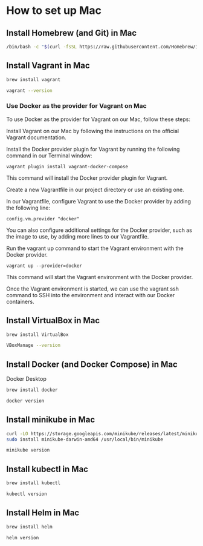 # How to set up Mac

## Install Homebrew (and Git) in Mac

```bash
/bin/bash -c "$(curl -fsSL https://raw.githubusercontent.com/Homebrew/install/HEAD/install.sh)"
```

## Install Vagrant in Mac

```bash
brew install vagrant

vagrant --version
```

### Use Docker as the provider for Vagrant on Mac

To use Docker as the provider for Vagrant on our Mac, follow these steps:

Install Vagrant on our Mac by following the instructions on the official Vagrant documentation.

Install the Docker provider plugin for Vagrant by running the following command in our Terminal window:

`vagrant plugin install vagrant-docker-compose`

This command will install the Docker provider plugin for Vagrant.

Create a new Vagrantfile in our project directory or use an existing one.

In our Vagrantfile, configure Vagrant to use the Docker provider by adding the following line:

`config.vm.provider "docker"`

You can also configure additional settings for the Docker provider, such as the image to use, by adding more lines to our Vagrantfile.

Run the vagrant up command to start the Vagrant environment with the Docker provider.

`vagrant up --provider=docker`

This command will start the Vagrant environment with the Docker provider.

Once the Vagrant environment is started, we can use the vagrant ssh command to SSH into the environment and interact with our Docker containers.

## Install VirtualBox in Mac

```bash
brew install VirtualBox

VBoxManage --version
```

## Install Docker (and Docker Compose) in Mac

Docker Desktop

```bash
brew install docker

docker version
```

## Install minikube in Mac

```bash
curl -LO https://storage.googleapis.com/minikube/releases/latest/minikube-darwin-amd64 && \
sudo install minikube-darwin-amd64 /usr/local/bin/minikube

minikube version
```

## Install kubectl in Mac

```bash
brew install kubectl

kubectl version
```

## Install Helm in Mac

```bash
brew install helm

helm version
```
